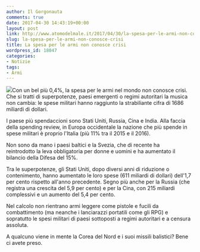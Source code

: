 ```yaml
---
author: Il Gorgonauta
comments: true
date: 2017-04-30 14:43:19+00:00
layout: post
link: http://www.atomodelmale.it/2017/04/30/la-spesa-per-le-armi-non-conosce-crisi/
slug: la-spesa-per-le-armi-non-conosce-crisi
title: La spesa per le armi non conosce crisi
wordpress_id: 18047
categories:
- Notizie
tags:
- Armi
---
```


![](http://www.atomodelmale.it/wp-content/uploads/2017/04/armi.jpg)Con un bel più 0,4%, la spesa per le armi nel mondo non conosce crisi. Che si tratti di superpotenze, paesi emergenti o regimi autoritari la musica non cambia: le spese militari hanno raggiunto la strabiliante cifra di 1686 miliardi di dollari.

I paese più spendaccioni sono Stati Uniti, Russia, Cina e India. Alla faccia della spending review, in Europa occidentale la nazione che più spende in spese militari è proprio l'Italia (più 11% tra il 2015 e il 2016).


Non sono da mano i paesi baltici e la Svezia, che di recente ha reintrodotto la leva obbligatoria per donne e uomini e ha aumentato il bilancio della Difesa del 15%.

Tra le superpotenze, gli Stati Uniti, dopo diversi anni di riduzione o contenimento, hanno aumentato le loro spese (611 miliardi di dollari) dell'1,7 per cento rispetto all'anno precedente. Segno più anche per la Russia (che registra una crescita del 5,9 per cento) e per la Cina, con 215 miliardi complessivi e un aumento del 5,4 per cento.

Nel calcolo non rientrano armi leggere come pistole e fucili da combattimento (ma neanche i lanciarazzi portatili come gli RPG) e sopratutto le spesi militari di paesi sottoposti a regimi autoritari e a censura assoluta.

A qualcuno viene in mente la Corea del Nord e i suoi missili balistici? Bene ci avete preso.
